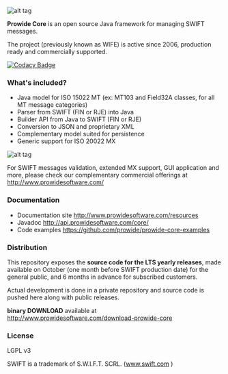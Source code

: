 ![alt tag](http://www.prowidesoftware.com/images/logo/prowideLogoHorizontal-800x253-300dpi.jpg)


**Prowide Core** is an open source Java framework for managing SWIFT messages.

The project (previously known as WIFE) is active since 2006, production ready and commercially supported.

[![Codacy Badge](https://api.codacy.com/project/badge/Grade/2005f830d80c4db4a5c26e4380eb8d23)](https://www.codacy.com/app/prowide/prowide-core?utm_source=github.com&utm_medium=referral&utm_content=prowide/prowide-core&utm_campaign=badger)

### What's included?

* Java model for ISO 15022 MT (ex: MT103 and Field32A classes, for all MT message categories)
* Parser from SWIFT (FIN or RJE) into Java
* Builder API from Java to SWIFT (FIN or RJE)
* Conversion to JSON and proprietary XML
* Complementary model suited for persistence
* Generic support for ISO 20022 MX

![alt tag](http://www.prowidesoftware.com/images/infografias/coreModelLayers.png)

For SWIFT messages validation, extended MX support, GUI application and more, please check our complementary commercial offerings at http://www.prowidesoftware.com/

### Documentation
* Documentation site http://www.prowidesoftware.com/resources
* Javadoc http://api.prowidesoftware.com/core/
* Code examples https://github.com/prowide/prowide-core-examples

### Distribution
This repository exposes the **source code for the LTS yearly releases**, made available on October (one month before SWIFT production date) for the general public, and 6 months in advance for subscribed customers. 


Actual development is done in a private repository and source code is pushed here along with public releases.

**binary DOWNLOAD** available at http://www.prowidesoftware.com/download-prowide-core

### License

LGPL v3

SWIFT is a trademark of S.W.I.F.T. SCRL. (www.swift.com )
